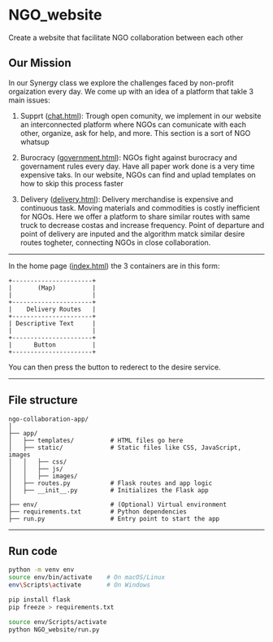 # NGO_website
Create a website that facilitate NGO collaboration between each other

## Our Mission

In our Synergy class we explore the challenges faced by non-profit orgaization every day. We come up with an idea of a platform that takle 3 main issues:

1. Supprt ([chat.html](https://github.com/GRINGOLOCO7/NGO_website/blob/main/app/templates/chat.html)): Trough open comunity, we implement in our website an interconnected platform where NGOs can comunicate with each other, organize, ask for help, and more. This section is a sort of NGO whatsup

2. Burocracy ([government.html](https://github.com/GRINGOLOCO7/NGO_website/blob/main/app/templates/government.html)): NGOs fight against burocracy and governament rules every day. Have all paper work done is a very time expensive taks. In our website, NGOs can find and uplad templates on how to skip this process faster

3. Delivery ([delivery.html](https://github.com/GRINGOLOCO7/NGO_website/blob/main/app/templates/delivery.html)): Delivery merchandise is expensive and continuous task. Moving materials and commodities is costly inefficient for NGOs. Here we offer a platform to share similar routes with same truck to decrease costas and increase frequency. Point of departure and point of delivery are inputed and the algorithm matck similar desire routes togheter, connecting NGOs in close collaboration.

---
In the home page ([index.html](https://github.com/GRINGOLOCO7/NGO_website/blob/main/app/templates/index.html)) the 3 containers are in this form:

```
+----------------------+
|       (Map)          |
|                      |
+----------------------+
|    Delivery Routes   |
+----------------------+
| Descriptive Text     |
|                      |
+----------------------+
|      Button          |
+----------------------+
```
You can then press the button to rederect to the desire service.

---

## File structure
```
ngo-collaboration-app/
│
├── app/
│   ├── templates/          # HTML files go here
│   ├── static/             # Static files like CSS, JavaScript, images
│   │   ├── css/
│   │   ├── js/
│   │   ├── images/
│   ├── routes.py           # Flask routes and app logic
│   ├── __init__.py         # Initializes the Flask app
│
├── env/                    # (Optional) Virtual environment
├── requirements.txt        # Python dependencies
├── run.py                  # Entry point to start the app
```




---

## Run code
```bash
python -m venv env
source env/bin/activate    # On macOS/Linux
env\Scripts\activate       # On Windows
```


```bash
pip install flask
pip freeze > requirements.txt
```


```bash
source env/Scripts/activate
python NGO_website/run.py
```
